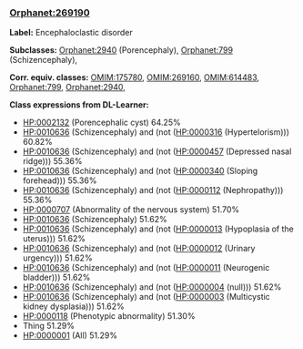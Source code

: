 
### [Orphanet:269190](http://www.orpha.net/ORDO/Orphanet_269190)
**Label:** Encephaloclastic disorder

**Subclasses:** [Orphanet:2940](http://www.orpha.net/ORDO/Orphanet_2940) (Porencephaly), [Orphanet:799](http://www.orpha.net/ORDO/Orphanet_799) (Schizencephaly), 

**Corr. equiv. classes:** [OMIM:175780](http://purl.obolibrary.org/obo/OMIM_175780), [OMIM:269160](http://purl.obolibrary.org/obo/OMIM_269160), [OMIM:614483](http://purl.obolibrary.org/obo/OMIM_614483), [Orphanet:799](http://www.orpha.net/ORDO/Orphanet_799), [Orphanet:2940](http://www.orpha.net/ORDO/Orphanet_2940), 

**Class expressions from DL-Learner:**

- [HP:0002132](http://purl.obolibrary.org/obo/HP_0002132) (Porencephalic cyst) 64.25%
- [HP:0010636](http://purl.obolibrary.org/obo/HP_0010636) (Schizencephaly) and (not ([HP:0000316](http://purl.obolibrary.org/obo/HP_0000316) (Hypertelorism))) 60.82%
- [HP:0010636](http://purl.obolibrary.org/obo/HP_0010636) (Schizencephaly) and (not ([HP:0000457](http://purl.obolibrary.org/obo/HP_0000457) (Depressed nasal ridge))) 55.36%
- [HP:0010636](http://purl.obolibrary.org/obo/HP_0010636) (Schizencephaly) and (not ([HP:0000340](http://purl.obolibrary.org/obo/HP_0000340) (Sloping forehead))) 55.36%
- [HP:0010636](http://purl.obolibrary.org/obo/HP_0010636) (Schizencephaly) and (not ([HP:0000112](http://purl.obolibrary.org/obo/HP_0000112) (Nephropathy))) 55.36%
- [HP:0000707](http://purl.obolibrary.org/obo/HP_0000707) (Abnormality of the nervous system) 51.70%
- [HP:0010636](http://purl.obolibrary.org/obo/HP_0010636) (Schizencephaly) 51.62%
- [HP:0010636](http://purl.obolibrary.org/obo/HP_0010636) (Schizencephaly) and (not ([HP:0000013](http://purl.obolibrary.org/obo/HP_0000013) (Hypoplasia of the uterus))) 51.62%
- [HP:0010636](http://purl.obolibrary.org/obo/HP_0010636) (Schizencephaly) and (not ([HP:0000012](http://purl.obolibrary.org/obo/HP_0000012) (Urinary urgency))) 51.62%
- [HP:0010636](http://purl.obolibrary.org/obo/HP_0010636) (Schizencephaly) and (not ([HP:0000011](http://purl.obolibrary.org/obo/HP_0000011) (Neurogenic bladder))) 51.62%
- [HP:0010636](http://purl.obolibrary.org/obo/HP_0010636) (Schizencephaly) and (not ([HP:0000004](http://purl.obolibrary.org/obo/HP_0000004) (null))) 51.62%
- [HP:0010636](http://purl.obolibrary.org/obo/HP_0010636) (Schizencephaly) and (not ([HP:0000003](http://purl.obolibrary.org/obo/HP_0000003) (Multicystic kidney dysplasia))) 51.62%
- [HP:0000118](http://purl.obolibrary.org/obo/HP_0000118) (Phenotypic abnormality) 51.30%
- Thing 51.29%
- [HP:0000001](http://purl.obolibrary.org/obo/HP_0000001) (All) 51.29%


